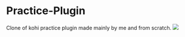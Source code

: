 # Practice-Plugin
Clone of kohi practice plugin made mainly by me and from scratch.
[![](http://i3.ytimg.com/vi/1_dZ5xeepM0/maxresdefault.jpg)](https://www.youtube.com/watch?v=1_dZ5xeepM0)
